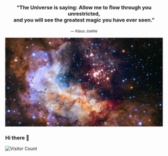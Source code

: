 <div align="center">
  <h3>
    “The Universe is saying: Allow me to flow through you unrestricted,<br>and you will see the greatest magic you have ever seen.”
  </h3>
  <small>― Klaus Joehle</small>
</div>  


[<img src="cover/Westerlund 2.png">](https://science.nasa.gov/image-detail/42916480792-cd4b5fcfdf-o/)
### Hi there 👋  
![Visitor Count](https://profile-counter.glitch.me/ColstonBod-oy/count.svg)


